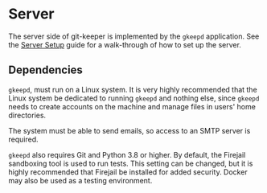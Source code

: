 # Server

The server side of git-keeper is implemented by the `gkeepd` application. See
the [Server Setup]() guide for a walk-through of how to set up the server.

## Dependencies

`gkeepd`, must run on a Linux system. It is very highly recommended that the
Linux system be dedicated to running `gkeepd` and nothing else, since `gkeepd`
needs to create accounts on the machine and manage files in users' home
directories.

The system must be able to send emails, so access to an SMTP server is
required.

`gkeepd` also requires Git and Python 3.8 or higher. By default, the Firejail
sandboxing tool is used to run tests. This setting can be changed, but it is
highly recommended that Firejail be installed for added security. Docker may
also be used as a testing environment.
